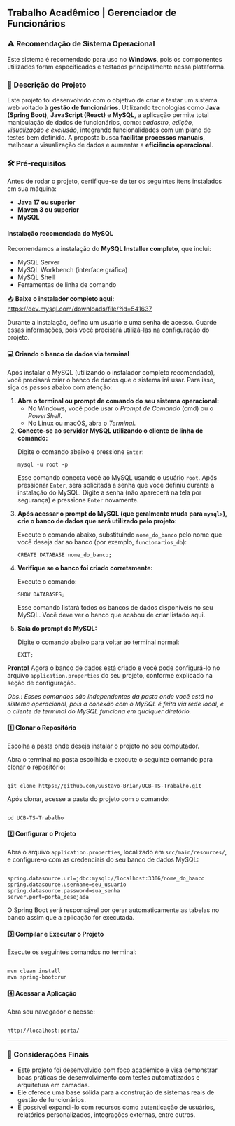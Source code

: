 <h2>Trabalho Acadêmico | Gerenciador de Funcionários</h2>

<h3>⚠️ Recomendação de Sistema Operacional</h3>
<p>Este sistema é recomendado para uso no <strong>Windows</strong>, pois os componentes utilizados foram especificados e testados principalmente nessa plataforma.</p>

<h3>📝 Descrição do Projeto</h3> 

<p>
Este projeto foi desenvolvido com o objetivo de criar e testar um sistema web voltado à <strong>gestão de funcionários</strong>. Utilizando tecnologias como <strong>Java (Spring Boot)</strong>, <strong>JavaScript (React)</strong> e <strong>MySQL</strong>, a aplicação permite total manipulação de dados de funcionários, como: <em>cadastro, edição, visualização e exclusão</em>, integrando funcionalidades com um plano de testes bem definido. A proposta busca <strong>facilitar processos manuais</strong>, melhorar a visualização de dados e aumentar a <strong>eficiência operacional</strong>.
</p>

<h3>🛠 Pré-requisitos</h3>

<p>Antes de rodar o projeto, certifique-se de ter os seguintes itens instalados em sua máquina:</p>

<ul>
  <li><strong>Java 17 ou superior</strong></li>
  <li><strong>Maven 3 ou superior</strong></li>
  <li><strong>MySQL</strong></li>
</ul>

<h4>Instalação recomendada do MySQL</h4>

<p>
Recomendamos a instalação do <strong>MySQL Installer completo</strong>, que inclui:
</p>
<ul>
  <li>MySQL Server</li>
  <li>MySQL Workbench (interface gráfica)</li>
  <li>MySQL Shell</li>
  <li>Ferramentas de linha de comando</li>
</ul>

<p>
📥 <strong>Baixe o instalador completo aqui:</strong><br>
<a href="https://dev.mysql.com/downloads/file/?id=541637" target="_blank">
https://dev.mysql.com/downloads/file/?id=541637
</a>
</p>

<p>
Durante a instalação, defina um usuário e uma senha de acesso. Guarde essas informações, pois você precisará utilizá-las na configuração do projeto.
</p>

<h4>💻 Criando o banco de dados via terminal</h4>

<p>Após instalar o MySQL (utilizando o instalador completo recomendado), você precisará criar o banco de dados que o sistema irá usar. Para isso, siga os passos abaixo com atenção:</p>

<ol>
  <li><strong>Abra o terminal ou prompt de comando do seu sistema operacional:</strong>
    <ul>
      <li>No Windows, você pode usar o <em>Prompt de Comando</em> (cmd) ou o <em>PowerShell</em>.</li>
      <li>No Linux ou macOS, abra o <em>Terminal</em>.</li>
    </ul>
  </li>
  
  <li><strong>Conecte-se ao servidor MySQL utilizando o cliente de linha de comando:</strong>
    <p>Digite o comando abaixo e pressione <code>Enter</code>:</p>
    <pre><code>mysql -u root -p</code></pre>
    <p>Esse comando conecta você ao MySQL usando o usuário <code>root</code>. Após pressionar <code>Enter</code>, será solicitada a senha que você definiu durante a instalação do MySQL. Digite a senha (não aparecerá na tela por segurança) e pressione <code>Enter</code> novamente.</p>
  </li>

  <li><strong>Após acessar o prompt do MySQL (que geralmente muda para <code>mysql&gt;</code>), crie o banco de dados que será utilizado pelo projeto:</strong>
    <p>Execute o comando abaixo, substituindo <code>nome_do_banco</code> pelo nome que você deseja dar ao banco (por exemplo, <code>funcionarios_db</code>):</p>
    <pre><code>CREATE DATABASE nome_do_banco;</code></pre>
  </li>

  <li><strong>Verifique se o banco foi criado corretamente:</strong>
    <p>Execute o comando:</p>
    <pre><code>SHOW DATABASES;</code></pre>
    <p>Esse comando listará todos os bancos de dados disponíveis no seu MySQL. Você deve ver o banco que acabou de criar listado aqui.</p>
  </li>

  <li><strong>Saia do prompt do MySQL:</strong>
    <p>Digite o comando abaixo para voltar ao terminal normal:</p>
    <pre><code>EXIT;</code></pre>
  </li>
</ol>

<p><strong>Pronto!</strong> Agora o banco de dados está criado e você pode configurá-lo no arquivo <code>application.properties</code> do seu projeto, conforme explicado na seção de configuração.</p>

<p><em>Obs.: Esses comandos são independentes da pasta onde você está no sistema operacional, pois a conexão com o MySQL é feita via rede local, e o cliente de terminal do MySQL funciona em qualquer diretório.</em></p>

<h4>1️⃣ Clonar o Repositório</h4>

<p>Escolha a pasta onde deseja instalar o projeto no seu computador.</p>

<p>Abra o terminal na pasta escolhida e execute o seguinte comando para clonar o repositório:</p>

<pre><code>
git clone https://github.com/Gustavo-Brian/UCB-TS-Trabalho.git
</code></pre>

<p>Após clonar, acesse a pasta do projeto com o comando:</p>

<pre><code>
cd UCB-TS-Trabalho
</code></pre>

<h4>2️⃣ Configurar o Projeto</h4>

<p>Abra o arquivo <code>application.properties</code>, localizado em <code>src/main/resources/</code>, e configure-o com as credenciais do seu banco de dados MySQL:</p>

<pre><code>
spring.datasource.url=jdbc:mysql://localhost:3306/nome_do_banco
spring.datasource.username=seu_usuario
spring.datasource.password=sua_senha
server.port=porta_desejada
</code></pre>

<p>O Spring Boot será responsável por gerar automaticamente as tabelas no banco assim que a aplicação for executada.</p>

<h4>3️⃣ Compilar e Executar o Projeto</h4>

<p>Execute os seguintes comandos no terminal:</p>

<pre><code>
mvn clean install
mvn spring-boot:run
</code></pre>

<h4>4️⃣ Acessar a Aplicação</h4>

<p>Abra seu navegador e acesse:</p>

<pre><code>
http://localhost:porta/
</code></pre>

<hr>

<h3>📌 Considerações Finais</h3>

<ul>
  <li>Este projeto foi desenvolvido com foco acadêmico e visa demonstrar boas práticas de desenvolvimento com testes automatizados e arquitetura em camadas.</li>
  <li>Ele oferece uma base sólida para a construção de sistemas reais de gestão de funcionários.</li>
  <li>É possível expandi-lo com recursos como autenticação de usuários, relatórios personalizados, integrações externas, entre outros.</li>
</ul>
